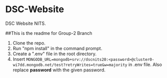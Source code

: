 # DSC-Website
DSC Website NITS. 

##This is the readme for Group-2 Branch

1. Clone the repo.
2. Run "npm install" in the command prompt.
3. Create a ".env" file in the root directory.
4. Insert `MONGODB_URL=mongodb+srv://dscnits20:<password>@cluster0-wi7dd.mongodb.net/test?retryWrites=true&w=majority` in .env file. Also replace **password** with the given password.
